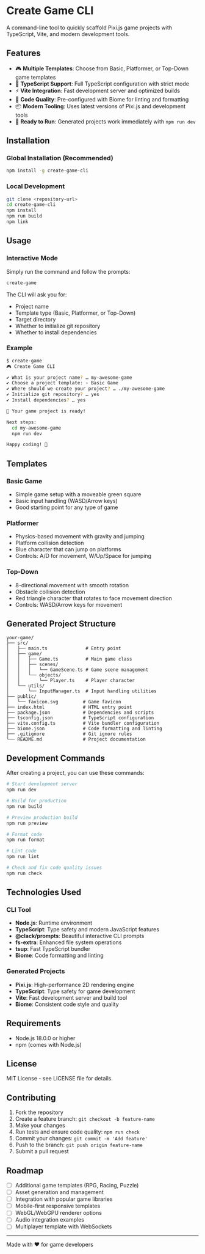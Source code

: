# Create Game CLI

A command-line tool to quickly scaffold Pixi.js game projects with TypeScript, Vite, and modern development tools.

## Features

- 🎮 **Multiple Templates**: Choose from Basic, Platformer, or Top-Down game templates
- 🔧 **TypeScript Support**: Full TypeScript configuration with strict mode
- ⚡ **Vite Integration**: Fast development server and optimized builds
- 🎨 **Code Quality**: Pre-configured with Biome for linting and formatting
- 📦 **Modern Tooling**: Uses latest versions of Pixi.js and development tools
- 🚀 **Ready to Run**: Generated projects work immediately with `npm run dev`

## Installation

### Global Installation (Recommended)

```bash
npm install -g create-game-cli
```

### Local Development

```bash
git clone <repository-url>
cd create-game-cli
npm install
npm run build
npm link
```

## Usage

### Interactive Mode

Simply run the command and follow the prompts:

```bash
create-game
```

The CLI will ask you for:
- Project name
- Template type (Basic, Platformer, or Top-Down)
- Target directory
- Whether to initialize git repository
- Whether to install dependencies

### Example

```bash
$ create-game
🎮 Create Game CLI

✔ What is your project name? … my-awesome-game
✔ Choose a project template: › Basic Game
✔ Where should we create your project? … ./my-awesome-game
✔ Initialize git repository? … yes
✔ Install dependencies? … yes

🎉 Your game project is ready!

Next steps:
  cd my-awesome-game
  npm run dev

Happy coding! 🚀
```

## Templates

### Basic Game
- Simple game setup with a moveable green square
- Basic input handling (WASD/Arrow keys)
- Good starting point for any type of game

### Platformer
- Physics-based movement with gravity and jumping
- Platform collision detection
- Blue character that can jump on platforms
- Controls: A/D for movement, W/Up/Space for jumping

### Top-Down
- 8-directional movement with smooth rotation
- Obstacle collision detection
- Red triangle character that rotates to face movement direction
- Controls: WASD/Arrow keys for movement

## Generated Project Structure

```
your-game/
├── src/
│   ├── main.ts              # Entry point
│   ├── game/
│   │   ├── Game.ts          # Main game class
│   │   ├── scenes/
│   │   │   └── GameScene.ts # Game scene management
│   │   └── objects/
│   │       └── Player.ts    # Player character
│   └── utils/
│       └── InputManager.ts  # Input handling utilities
├── public/
│   └── favicon.svg         # Game favicon
├── index.html              # HTML entry point
├── package.json            # Dependencies and scripts
├── tsconfig.json           # TypeScript configuration
├── vite.config.ts          # Vite bundler configuration
├── biome.json              # Code formatting and linting
├── .gitignore              # Git ignore rules
└── README.md               # Project documentation
```

## Development Commands

After creating a project, you can use these commands:

```bash
# Start development server
npm run dev

# Build for production
npm run build

# Preview production build
npm run preview

# Format code
npm run format

# Lint code
npm run lint

# Check and fix code quality issues
npm run check
```

## Technologies Used

### CLI Tool
- **Node.js**: Runtime environment
- **TypeScript**: Type safety and modern JavaScript features
- **@clack/prompts**: Beautiful interactive CLI prompts
- **fs-extra**: Enhanced file system operations
- **tsup**: Fast TypeScript bundler
- **Biome**: Code formatting and linting

### Generated Projects
- **Pixi.js**: High-performance 2D rendering engine
- **TypeScript**: Type safety for game development
- **Vite**: Fast development server and build tool
- **Biome**: Consistent code style and quality

## Requirements

- Node.js 18.0.0 or higher
- npm (comes with Node.js)

## License

MIT License - see LICENSE file for details.

## Contributing

1. Fork the repository
2. Create a feature branch: `git checkout -b feature-name`
3. Make your changes
4. Run tests and ensure code quality: `npm run check`
5. Commit your changes: `git commit -m 'Add feature'`
6. Push to the branch: `git push origin feature-name`
7. Submit a pull request

## Roadmap

- [ ] Additional game templates (RPG, Racing, Puzzle)
- [ ] Asset generation and management
- [ ] Integration with popular game libraries
- [ ] Mobile-first responsive templates
- [ ] WebGL/WebGPU renderer options
- [ ] Audio integration examples
- [ ] Multiplayer template with WebSockets

---

Made with ❤️ for game developers
